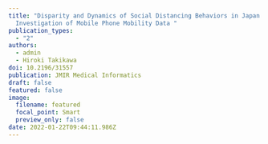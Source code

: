 ```yaml
---
title: "Disparity and Dynamics of Social Distancing Behaviors in Japan: An
  Investigation of Mobile Phone Mobility Data "
publication_types:
  - "2"
authors:
  - admin
  - Hiroki Takikawa
doi: 10.2196/31557
publication: JMIR Medical Informatics
draft: false
featured: false
image:
  filename: featured
  focal_point: Smart
  preview_only: false
date: 2022-01-22T09:44:11.986Z
---
```


